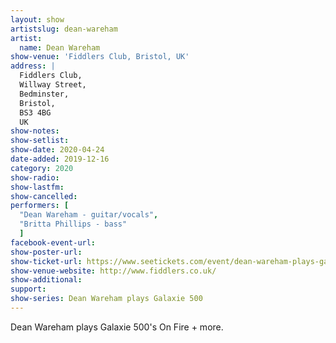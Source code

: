 ```yaml
---
layout: show
artistslug: dean-wareham
artist:
  name: Dean Wareham
show-venue: 'Fiddlers Club, Bristol, UK'
address: |
  Fiddlers Club, 
  Willway Street, 
  Bedminster, 
  Bristol,   
  BS3 4BG  
  UK
show-notes: 
show-setlist:
show-date: 2020-04-24
date-added: 2019-12-16
category: 2020
show-radio:
show-lastfm:
show-cancelled:
performers: [
  "Dean Wareham - guitar/vocals",
  "Britta Phillips - bass"
  ]
facebook-event-url:
show-poster-url: 
show-ticket-url: https://www.seetickets.com/event/dean-wareham-plays-galaxie-500/fiddlers-club/1473014
show-venue-website: http://www.fiddlers.co.uk/
show-additional:
support:
show-series: Dean Wareham plays Galaxie 500
---
```

Dean Wareham plays Galaxie 500's On Fire + more. 
